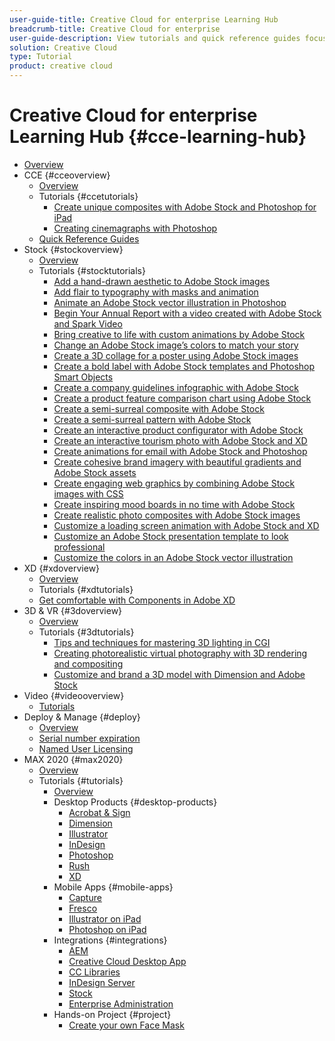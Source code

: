 ```yaml
---
user-guide-title: Creative Cloud for enterprise Learning Hub
breadcrumb-title: Creative Cloud for enterprise
user-guide-description: View tutorials and quick reference guides focused on Creative Cloud for enterprise.
solution: Creative Cloud
type: Tutorial
product: creative cloud
---
```


# Creative Cloud for enterprise Learning Hub {#cce-learning-hub}

+ [Overview](overview.md)
+ CCE {#cceoverview}
  + [Overview](cce/overview-cce.md)
  + Tutorials {#ccetutorials}
    + [Create unique composites with Adobe Stock and Photoshop for iPad](cce/compositepsipad.md)
    + [Creating cinemagraphs with Photoshop](cce/cinemagraphps.md)
  + [Quick Reference Guides](quick-reference/overview-ref.md)
+ Stock {#stockoverview}
  + [Overview](stock/overview-stock.md)
  + Tutorials {#stocktutorials}
    + [Add a hand-drawn aesthetic to Adobe Stock images](stock/handdrawn.md)
    + [Add flair to typography with masks and animation](stock/flairtypography.md)
    + [Animate an Adobe Stock vector illustration in Photoshop](stock/animatevector.md)
    + [Begin Your Annual Report with a video created with Adobe Stock and Spark Video](stock/annualreport.md)
    + [Bring creative to life with custom animations by Adobe Stock](stock/customanimations.md)
    + [Change an Adobe Stock image’s colors to match your story](stock/changecolors.md)
    + [Create a 3D collage for a poster using Adobe Stock images](stock/collage.md)
    + [Create a bold label with Adobe Stock templates and Photoshop Smart Objects](stock/boldlabel.md)
    + [Create a company guidelines infographic with Adobe Stock](stock/infographic.md)
    + [Create a product feature comparison chart using Adobe Stock](stock/featurecomparison.md)
    + [Create a semi-surreal composite with Adobe Stock](stock/surrealcomposite.md)
    + [Create a semi-surreal pattern with Adobe Stock](stock/surrealpattern.md)
    + [Create an interactive product configurator with Adobe Stock](stock/productconfigurator.md)
    + [Create an interactive tourism photo with Adobe Stock and XD](stock/interactivetourismphoto.md)
    + [Create animations for email with Adobe Stock and Photoshop](stock/animationemail.md)
    + [Create cohesive brand imagery with beautiful gradients and Adobe Stock assets](stock/brandgradients.md)
    + [Create engaging web graphics by combining Adobe Stock images with CSS](stock/webgraphics.md)
    + [Create inspiring mood boards in no time with Adobe Stock](stock/moodboard.md)
    + [Create realistic photo composites with Adobe Stock images](stock/realisticcomposite.md)
    + [Customize a loading screen animation with Adobe Stock and XD](stock/loadingscreen.md)
    + [Customize an Adobe Stock presentation template to look professional](stock/presentationtemplate.md)
    + [Customize the colors in an Adobe Stock vector illustration](stock/customizecolors.md)
+ XD {#xdoverview}
  + [Overview](xd/overview-xd.md)
  + Tutorials {#xdtutorials}
   + [Get comfortable with Components in Adobe XD](xd/components.md)
+ 3D & VR {#3doverview}
  + [Overview](3di/overview-3di.md)
  + Tutorials {#3dtutorials}
    + [Tips and techniques for mastering 3D lighting in CGI](3di/mastering3dlighting.md)
    + [Creating photorealistic virtual photography with 3D rendering and compositing](3di/photorealistic.md)
    + [Customize and brand a 3D model with Dimension and Adobe Stock](3di/3ddimensionstock.md)
+ Video {#videooverview}
  + [Tutorials](dva/overview-dva.md)
+ Deploy & Manage {#deploy}
  + [Overview](deploy/overview-deploy.md)
  + [Serial number expiration](deploy/cceserial.md)
  + [Named User Licensing](deploy/nameduserlicensing.md)
+ MAX 2020 {#max2020}
  + [Overview](max2020/overview-max.md)
  + Tutorials {#tutorials}
    + [Overview](max2020/maxtutorials.md)
    + Desktop Products {#desktop-products}
      + [Acrobat & Sign](max2020/acrobat-sign.md)
      + [Dimension](max2020/dimension.md)
      + [Illustrator](max2020/illustrator.md)
      + [InDesign](max2020/indesign.md)
      + [Photoshop](max2020/photoshop.md)
      + [Rush](max2020/rush.md)
      + [XD](max2020/xd.md)
    + Mobile Apps {#mobile-apps}
      + [Capture](max2020/capture.md)
      + [Fresco](max2020/fresco.md)
      + [Illustrator on iPad](max2020/illustratoripad.md)
      + [Photoshop on iPad](max2020/photoshopipad.md)
    + Integrations {#integrations}
      + [AEM](max2020/aem.md)
      + [Creative Cloud Desktop App](max2020/creativeclouddesktopapp.md)
      + [CC Libraries](max2020/cclibraries.md)
      + [InDesign Server](max2020/indesignserver.md)
      + [Stock](max2020/stock.md)
      + [Enterprise Administration](max2020/enterprise.md)
    + Hands-on Project {#project}
      + [Create your own Face Mask](max2020/handsonproject.md)